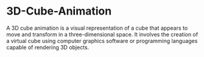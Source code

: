 # 3D-Cube-Animation
A 3D cube animation is a visual representation of a cube that appears to move and transform in a three-dimensional space. It involves the creation of a virtual cube using computer graphics software or programming languages capable of rendering 3D objects.
